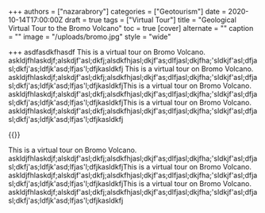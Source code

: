 +++
authors = ["nazarabrory"]
categories = ["Geotourism"]
date = 2020-10-14T17:00:00Z
draft = true
tags = ["Virtual Tour"]
title = "Geological Virtual Tour to the Bromo Volcano"
toc = true
[cover]
alternate = ""
caption = ""
image = "/uploads/bromo.jpg"
style = "wide"

+++
asdfasdkfhasdf
This is a virtual tour on Bromo Volcano. askldjfhlaskdjf;alskdjf'asl;dkfj;alsdkfhjasl;dkjf'as;dlfjasl;dkjfha;'sldkjf'asl;dfjasl;dkfj'as;ldfjk'asd;lfjas'l;dfjkasldkfj This is a virtual tour on Bromo Volcano. askldjfhlaskdjf;alskdjf'asl;dkfj;alsdkfhjasl;dkjf'as;dlfjasl;dkjfha;'sldkjf'asl;dfjasl;dkfj'as;ldfjk'asd;lfjas'l;dfjkasldkfjThis is a virtual tour on Bromo Volcano. askldjfhlaskdjf;alskdjf'asl;dkfj;alsdkfhjasl;dkjf'as;dlfjasl;dkjfha;'sldkjf'asl;dfjasl;dkfj'as;ldfjk'asd;lfjas'l;dfjkasldkfjThis is a virtual tour on Bromo Volcano. askldjfhlaskdjf;alskdjf'asl;dkfj;alsdkfhjasl;dkjf'as;dlfjasl;dkjfha;'sldkjf'asl;dfjasl;dkfj'as;ldfjk'asd;lfjas'l;dfjkasldkfj

{{<gslides src="https://docs.google.com/presentation/d/e/2PACX-1vS-WOgNB_vaFKjMxp2UCxMRxKDIONTJAgPikLdx1YCIlHT9vTbPImODHjhAZ8Nr4J02dRVjQEUfoR8n/embed?start=false&loop=false&delayms=3000">}}

This is a virtual tour on Bromo Volcano. askldjfhlaskdjf;alskdjf'asl;dkfj;alsdkfhjasl;dkjf'as;dlfjasl;dkjfha;'sldkjf'asl;dfjasl;dkfj'as;ldfjk'asd;lfjas'l;dfjkasldkfjThis is a virtual tour on Bromo Volcano. askldjfhlaskdjf;alskdjf'asl;dkfj;alsdkfhjasl;dkjf'as;dlfjasl;dkjfha;'sldkjf'asl;dfjasl;dkfj'as;ldfjk'asd;lfjas'l;dfjkasldkfjThis is a virtual tour on Bromo Volcano. askldjfhlaskdjf;alskdjf'asl;dkfj;alsdkfhjasl;dkjf'as;dlfjasl;dkjfha;'sldkjf'asl;dfjasl;dkfj'as;ldfjk'asd;lfjas'l;dfjkasldkfj

